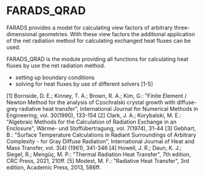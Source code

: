 # FARADS_QRAD

FARADS provides a model for calculating view factors of arbitrary three-dimensional geometries. With these view factors the additional application of the net radiation method for calculating exchanged heat fluxes can be used.

FARADS_QRAD is the module providing all functions for calculating heat fluxes by use the net radiation method.
- setting up boundary conditions
- solving for heat fluxes by use of different solvers [1-5]

[1] Bornside, D. E.; Kinney, T. A.; Brown, R. A.; Kim, G.: "Finite Element / Newton Method for the analysis of Czochralski crystal growth with diffuse-grey radiative heat transfer", International Journal for Numerical Methods in Engineering, vol. 30(1990), 133-154
[2] Clark, J. A.; Korybalski, M. E.: "Algebraic Methods for the Calculation of Radiation Exchange in an Enclosure", Wärme- und Stoffübertragung, vol. 7(1974), 31-44
[3] Gebhart, B.: "Surface Temperature Calculations in Radiant Surroundings of Arbitrary Complexity - for Gray Diffuse Radiation", International Journal of Heat and Mass Transfer, vol. 3(4) (1961), 341-346
[4] Howell, J. R.; Daun, K. J.; Siegel, R.; Mengüç, M. P.: "Thermal Radiation Heat Transfer", 7th edition, CRC Press, 2021, 210ff.
[5] Modest, M. F.: "Radiative Heat Transfer", 3rd edition, Academic Press, 2013, 586ff.
